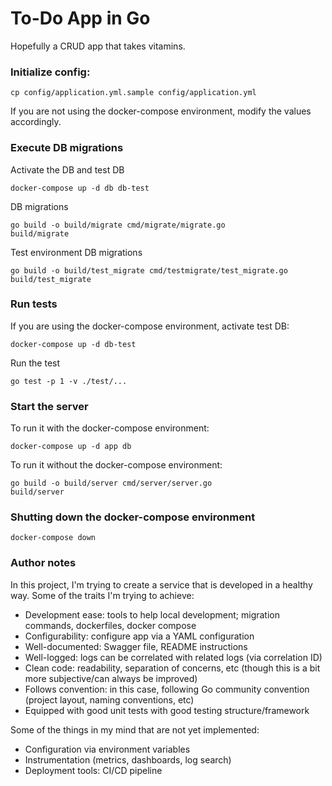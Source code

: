 # To-Do App in Go

Hopefully a CRUD app that takes vitamins.

### Initialize config:

```
cp config/application.yml.sample config/application.yml
```

If you are not using the docker-compose environment, modify the values accordingly.

### Execute DB migrations

Activate the DB and test DB
```
docker-compose up -d db db-test
```

DB migrations
```
go build -o build/migrate cmd/migrate/migrate.go
build/migrate
```

Test environment DB migrations
```
go build -o build/test_migrate cmd/testmigrate/test_migrate.go
build/test_migrate
```

### Run tests

If you are using the docker-compose environment, activate test DB:
```
docker-compose up -d db-test
```

Run the test
```
go test -p 1 -v ./test/...
```

### Start the server


To run it with the docker-compose environment:
```
docker-compose up -d app db
```

To run it without the docker-compose environment:
```
go build -o build/server cmd/server/server.go
build/server
```

### Shutting down the docker-compose environment

```
docker-compose down
```

### Author notes

In this project, I'm trying to create a service that is developed in a healthy way. Some of the traits I'm trying to achieve:
- Development ease: tools to help local development; migration commands, dockerfiles, docker compose
- Configurability: configure app via a YAML configuration
- Well-documented: Swagger file, README instructions
- Well-logged: logs can be correlated with related logs (via correlation ID)
- Clean code: readability, separation of concerns, etc (though this is a bit more subjective/can always be improved)
- Follows convention: in this case, following Go community convention (project layout, naming conventions, etc)
- Equipped with good unit tests with good testing structure/framework

Some of the things in my mind that are not yet implemented:
- Configuration via environment variables
- Instrumentation (metrics, dashboards, log search)
- Deployment tools: CI/CD pipeline
